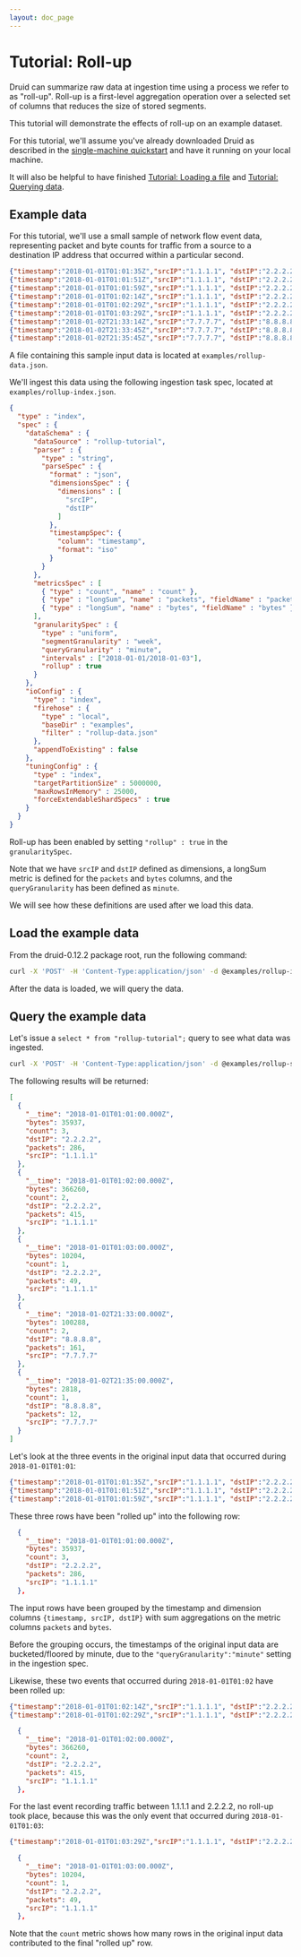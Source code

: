 ```yaml
---
layout: doc_page
---
```


# Tutorial: Roll-up

Druid can summarize raw data at ingestion time using a process we refer to as "roll-up". Roll-up is a first-level aggregation operation over a selected set of columns that reduces the size of stored segments.

This tutorial will demonstrate the effects of roll-up on an example dataset.

For this tutorial, we'll assume you've already downloaded Druid as described in 
the [single-machine quickstart](index.html) and have it running on your local machine.

It will also be helpful to have finished [Tutorial: Loading a file](../tutorials/tutorial-batch.html) and [Tutorial: Querying data](../tutorials/tutorial-query.html).

## Example data

For this tutorial, we'll use a small sample of network flow event data, representing packet and byte counts for traffic from a source to a destination IP address that occurred within a particular second.

```json
{"timestamp":"2018-01-01T01:01:35Z","srcIP":"1.1.1.1", "dstIP":"2.2.2.2","packets":20,"bytes":9024}
{"timestamp":"2018-01-01T01:01:51Z","srcIP":"1.1.1.1", "dstIP":"2.2.2.2","packets":255,"bytes":21133}
{"timestamp":"2018-01-01T01:01:59Z","srcIP":"1.1.1.1", "dstIP":"2.2.2.2","packets":11,"bytes":5780}
{"timestamp":"2018-01-01T01:02:14Z","srcIP":"1.1.1.1", "dstIP":"2.2.2.2","packets":38,"bytes":6289}
{"timestamp":"2018-01-01T01:02:29Z","srcIP":"1.1.1.1", "dstIP":"2.2.2.2","packets":377,"bytes":359971}
{"timestamp":"2018-01-01T01:03:29Z","srcIP":"1.1.1.1", "dstIP":"2.2.2.2","packets":49,"bytes":10204}
{"timestamp":"2018-01-02T21:33:14Z","srcIP":"7.7.7.7", "dstIP":"8.8.8.8","packets":38,"bytes":6289}
{"timestamp":"2018-01-02T21:33:45Z","srcIP":"7.7.7.7", "dstIP":"8.8.8.8","packets":123,"bytes":93999}
{"timestamp":"2018-01-02T21:35:45Z","srcIP":"7.7.7.7", "dstIP":"8.8.8.8","packets":12,"bytes":2818}
```

A file containing this sample input data is located at `examples/rollup-data.json`.

We'll ingest this data using the following ingestion task spec, located at `examples/rollup-index.json`.

```json
{
  "type" : "index",
  "spec" : {
    "dataSchema" : {
      "dataSource" : "rollup-tutorial",
      "parser" : {
        "type" : "string",
        "parseSpec" : {
          "format" : "json",
          "dimensionsSpec" : {
            "dimensions" : [
              "srcIP",
              "dstIP"
            ]
          },
          "timestampSpec": {
            "column": "timestamp",
            "format": "iso"
          }
        }
      },
      "metricsSpec" : [
        { "type" : "count", "name" : "count" },
        { "type" : "longSum", "name" : "packets", "fieldName" : "packets" },
        { "type" : "longSum", "name" : "bytes", "fieldName" : "bytes" }
      ],
      "granularitySpec" : {
        "type" : "uniform",
        "segmentGranularity" : "week",
        "queryGranularity" : "minute",
        "intervals" : ["2018-01-01/2018-01-03"],
        "rollup" : true
      }
    },
    "ioConfig" : {
      "type" : "index",
      "firehose" : {
        "type" : "local",
        "baseDir" : "examples",
        "filter" : "rollup-data.json"
      },
      "appendToExisting" : false
    },
    "tuningConfig" : {
      "type" : "index",
      "targetPartitionSize" : 5000000,
      "maxRowsInMemory" : 25000,
      "forceExtendableShardSpecs" : true
    }
  }
}
```

Roll-up has been enabled by setting `"rollup" : true` in the `granularitySpec`.

Note that we have `srcIP` and `dstIP` defined as dimensions, a longSum metric is defined for the `packets` and `bytes` columns, and the `queryGranularity` has been defined as `minute`. 

We will see how these definitions are used after we load this data.

## Load the example data

From the druid-0.12.2 package root, run the following command:

```bash
curl -X 'POST' -H 'Content-Type:application/json' -d @examples/rollup-index.json http://localhost:8090/druid/indexer/v1/task
```

After the data is loaded, we will query the data.

## Query the example data

Let's issue a `select * from "rollup-tutorial";` query to see what data was ingested.

```bash
curl -X 'POST' -H 'Content-Type:application/json' -d @examples/rollup-select-sql.json http://localhost:8082/druid/v2/sql
```

The following results will be returned:

```json
[
  {
    "__time": "2018-01-01T01:01:00.000Z",
    "bytes": 35937,
    "count": 3,
    "dstIP": "2.2.2.2",
    "packets": 286,
    "srcIP": "1.1.1.1"
  },
  {
    "__time": "2018-01-01T01:02:00.000Z",
    "bytes": 366260,
    "count": 2,
    "dstIP": "2.2.2.2",
    "packets": 415,
    "srcIP": "1.1.1.1"
  },
  {
    "__time": "2018-01-01T01:03:00.000Z",
    "bytes": 10204,
    "count": 1,
    "dstIP": "2.2.2.2",
    "packets": 49,
    "srcIP": "1.1.1.1"
  },
  {
    "__time": "2018-01-02T21:33:00.000Z",
    "bytes": 100288,
    "count": 2,
    "dstIP": "8.8.8.8",
    "packets": 161,
    "srcIP": "7.7.7.7"
  },
  {
    "__time": "2018-01-02T21:35:00.000Z",
    "bytes": 2818,
    "count": 1,
    "dstIP": "8.8.8.8",
    "packets": 12,
    "srcIP": "7.7.7.7"
  }
]
```

Let's look at the three events in the original input data that occurred during `2018-01-01T01:01`:

```json
{"timestamp":"2018-01-01T01:01:35Z","srcIP":"1.1.1.1", "dstIP":"2.2.2.2","packets":20,"bytes":9024}
{"timestamp":"2018-01-01T01:01:51Z","srcIP":"1.1.1.1", "dstIP":"2.2.2.2","packets":255,"bytes":21133}
{"timestamp":"2018-01-01T01:01:59Z","srcIP":"1.1.1.1", "dstIP":"2.2.2.2","packets":11,"bytes":5780}
```

These three rows have been "rolled up" into the following row:

```json
  {
    "__time": "2018-01-01T01:01:00.000Z",
    "bytes": 35937,
    "count": 3,
    "dstIP": "2.2.2.2",
    "packets": 286,
    "srcIP": "1.1.1.1"
  },
```

The input rows have been grouped by the timestamp and dimension columns `{timestamp, srcIP, dstIP}` with sum aggregations on the metric columns `packets` and `bytes`.

Before the grouping occurs, the timestamps of the original input data are bucketed/floored by minute, due to the `"queryGranularity":"minute"` setting in the ingestion spec.

Likewise, these two events that occurred during `2018-01-01T01:02` have been rolled up:

```json
{"timestamp":"2018-01-01T01:02:14Z","srcIP":"1.1.1.1", "dstIP":"2.2.2.2","packets":38,"bytes":6289}
{"timestamp":"2018-01-01T01:02:29Z","srcIP":"1.1.1.1", "dstIP":"2.2.2.2","packets":377,"bytes":359971}
```

```json
  {
    "__time": "2018-01-01T01:02:00.000Z",
    "bytes": 366260,
    "count": 2,
    "dstIP": "2.2.2.2",
    "packets": 415,
    "srcIP": "1.1.1.1"
  },
```

For the last event recording traffic between 1.1.1.1 and 2.2.2.2, no roll-up took place, because this was the only event that occurred during `2018-01-01T01:03`:

```json
{"timestamp":"2018-01-01T01:03:29Z","srcIP":"1.1.1.1", "dstIP":"2.2.2.2","packets":49,"bytes":10204}
```

```json
  {
    "__time": "2018-01-01T01:03:00.000Z",
    "bytes": 10204,
    "count": 1,
    "dstIP": "2.2.2.2",
    "packets": 49,
    "srcIP": "1.1.1.1"
  },
```

Note that the `count` metric shows how many rows in the original input data contributed to the final "rolled up" row.